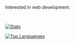 Interested in web development.

<br>

[![Stats](https://github-readme-stats.vercel.app/api?username=razwafw&theme=transparent&show_icons=true)](https://github.com/razwafw)

[![Top Languanges](https://github-readme-stats.vercel.app/api/top-langs/?username=razwafw&theme=transparent&layout=compact)](https://github.com/razwafw)
